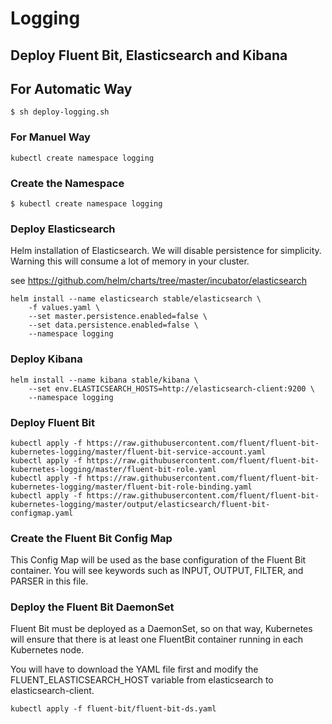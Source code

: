 # Logging

## Deploy Fluent Bit, Elasticsearch and Kibana

## For Automatic Way

```console
$ sh deploy-logging.sh
```

### For Manuel Way

```console
kubectl create namespace logging
```

### Create the Namespace

```console
$ kubectl create namespace logging
```

### Deploy Elasticsearch

Helm installation of Elasticsearch. We will disable persistence for simplicity. Warning this will consume a lot of memory in your cluster.

see https://github.com/helm/charts/tree/master/incubator/elasticsearch

```console
helm install --name elasticsearch stable/elasticsearch \
    -f values.yaml \
    --set master.persistence.enabled=false \
    --set data.persistence.enabled=false \
    --namespace logging
```    

### Deploy Kibana

```console
helm install --name kibana stable/kibana \
    --set env.ELASTICSEARCH_HOSTS=http://elasticsearch-client:9200 \
    --namespace logging
```

### Deploy Fluent Bit

```console
kubectl apply -f https://raw.githubusercontent.com/fluent/fluent-bit-kubernetes-logging/master/fluent-bit-service-account.yaml
kubectl apply -f https://raw.githubusercontent.com/fluent/fluent-bit-kubernetes-logging/master/fluent-bit-role.yaml
kubectl apply -f https://raw.githubusercontent.com/fluent/fluent-bit-kubernetes-logging/master/fluent-bit-role-binding.yaml
kubectl apply -f https://raw.githubusercontent.com/fluent/fluent-bit-kubernetes-logging/master/output/elasticsearch/fluent-bit-configmap.yaml
```

### Create the Fluent Bit Config Map


This Config Map will be used as the base configuration of the Fluent Bit container. You will see keywords such as INPUT, OUTPUT, FILTER, and PARSER in this file.

### Deploy the Fluent Bit DaemonSet

Fluent Bit must be deployed as a DaemonSet, so on that way, Kubernetes will ensure that there is at least one FluentBit container running in each Kubernetes node.

You will have to download the YAML file first and modify the FLUENT_ELASTICSEARCH_HOST variable from elasticsearch to elasticsearch-client.

```console
kubectl apply -f fluent-bit/fluent-bit-ds.yaml
```